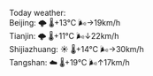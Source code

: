 Today weather:  
Beijing: 🌩  🌡️+13°C 🌬️→19km/h  
Tianjin: 🌩  🌡️+11°C 🌬️↓22km/h  
Shijiazhuang: ☀️   🌡️+14°C 🌬️→30km/h  
Tangshan: ☁️   🌡️+19°C 🌬️↑17km/h  
